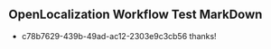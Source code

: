 ## OpenLocalization Workflow Test MarkDown
* c78b7629-439b-49ad-ac12-2303e9c3cb56 thanks!

<!--HONumber=Aug16_HO4-->


